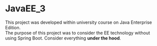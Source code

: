 # JavaEE_3
This project was developed within university course on Java Enterprise Edition. \
The purpose of this project was to consider the EE technology without using Spring Boot. Consider everything **under the hood**.
